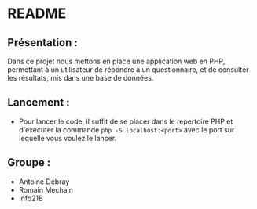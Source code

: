 # README

## Présentation : 

Dans ce projet nous mettons en place une application web en PHP, permettant à un utilisateur de répondre à un questionnaire, et de consulter les résultats, mis dans une base de données. 

## Lancement :

- Pour lancer le code, il suffit de se placer dans le repertoire PHP et d'executer la commande `php -S localhost:<port>` avec le port sur lequelle vous voulez le lancer. 

## Groupe : 

- Antoine Debray
- Romain Mechain 
- Info21B